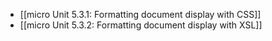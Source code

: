 - [[micro Unit 5.3.1: Formatting document display with CSS]]
- [[micro Unit 5.3.2: Formatting document display with XSL]]